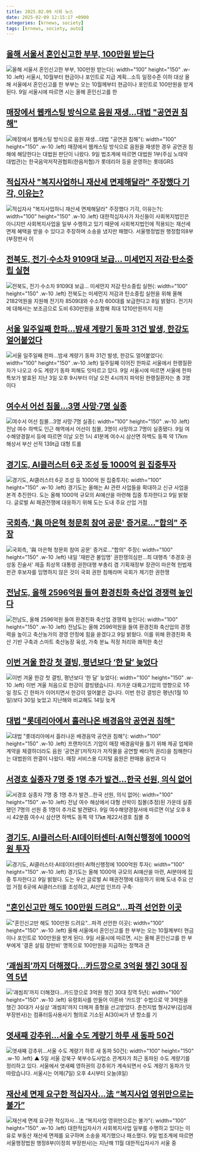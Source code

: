 ```yaml
---
title: 2025.02.09 사회 뉴스
date: 2025-02-09 12:15:17 +0900
categories: [krnews, society]
tags: [krnews, society, auto]
---
```

## [올해 서울서 혼인신고한 부부, 100만원 받는다](https://n.news.naver.com/mnews/article/001/0015200083)

![올해 서울서 혼인신고한 부부, 100만원 받는다](https://mimgnews.pstatic.net/image/origin/001/2025/02/09/15200083.jpg?type=nf220_150){: width="100" height="150" .w-10 .left}
서울시, 10월부터 현금이나 포인트로 지급 계획…소득 일정수준 이하 대상 올해 서울에서 혼인신고를 한 부부는 오는 10월께부터 현금이나 포인트로 100만원을 받게 된다. 9일 서울시에 따르면 시는 올해 혼인신고를 한

## [매장에서 웹캐스팅 방식으로 음원 재생…대법 "공연권 침해"](https://n.news.naver.com/mnews/article/014/0005305446)

![매장에서 웹캐스팅 방식으로 음원 재생…대법 "공연권 침해"](https://mimgnews.pstatic.net/image/origin/014/2025/02/09/5305446.jpg?type=nf220_150){: width="100" height="150" .w-10 .left}
매장에서 웹캐스팅 방식으로 음원을 재생한 경우 공연권 침해에 해당한다는 대법원 판단이 나왔다. 9일 법조계에 따르면 대법원 1부(주심 노태악 대법관)는 한국음악저작권협회(한음저협)가 롯데리아 등을 운영하는 롯데GRS

## [적십자사 "복지사업하니 재산세 면제해달라" 주장했다 기각, 이유는?](https://n.news.naver.com/mnews/article/008/0005150540)

![적십자사 "복지사업하니 재산세 면제해달라" 주장했다 기각, 이유는?](https://mimgnews.pstatic.net/image/origin/008/2025/02/09/5150540.jpg?type=nf220_150){: width="100" height="150" .w-10 .left}
대한적십자사가 자신들이 사회복지법인은 아니지만 사회복지사업을 일부 수행하고 있기 때문에 사회복지법인에 적용되는 재산세 면제 혜택을 받을 수 있다고 주장하며 소송을 냈지만 패했다. 서울행정법원 행정합의8부(부장판사 이

## [전북도, 전기·수소차 9109대 보급… 미세먼지 저감·탄소중립 실현](https://n.news.naver.com/mnews/article/022/0004009134)

![전북도, 전기·수소차 9109대 보급… 미세먼지 저감·탄소중립 실현](https://mimgnews.pstatic.net/image/origin/022/2025/02/09/4009134.jpg?type=nf220_150){: width="100" height="150" .w-10 .left}
전북도는 미세먼지 저감과 탄소중립 실현을 위해 올해 2182억원을 지원해 전기차 8509대와 수소차 600대를 보급한다고 8일 밝혔다. 전기차에 대해서는 보조금으로 도비 630만원을 포함해 최대 1210만원까지 지원

## [서울 일주일째 한파...밤새 계량기 동파 31건 발생, 한강도 얼어붙었다](https://n.news.naver.com/mnews/article/023/0003886896)

![서울 일주일째 한파...밤새 계량기 동파 31건 발생, 한강도 얼어붙었다](https://mimgnews.pstatic.net/image/origin/023/2025/02/09/3886896.jpg?type=nf220_150){: width="100" height="150" .w-10 .left}
일주일째 이어진 한파로 서울에서 한랭질환자가 나오고 수도 계량기 동파 피해도 잇따르고 있다. 9일 서울시에 따르면 서울에 한파특보가 발효된 지난 3일 오후 9시부터 이날 오전 4시까지 파악된 한랭질환자는 총 3명이다

## [여수서 어선 침몰…3명 사망·7명 실종](https://n.news.naver.com/mnews/article/277/0005543597)

![여수서 어선 침몰…3명 사망·7명 실종](https://mimgnews.pstatic.net/image/origin/277/2025/02/09/5543597.jpg?type=nf220_150){: width="100" height="150" .w-10 .left}
전남 여수 하백도 인근 해역에서 어선이 침몰, 3명이 사망하고 7명이 실종됐다. 9일 여수해양경찰서 등에 따르면 이날 오전 1시 41분께 여수시 삼산면 하백도 동쪽 약 17km 해상서 부산 선적 139t급 대형 트롤

## [경기도, AI클러스터 6곳 조성 등 1000억 원 집중투자](https://n.news.naver.com/mnews/article/629/0000362831)

![경기도, AI클러스터 6곳 조성 등 1000억 원 집중투자](https://mimgnews.pstatic.net/image/origin/629/2025/02/09/362831.jpg?type=nf220_150){: width="100" height="150" .w-10 .left}
경기도는 올해는 AI 관련 사업들을 확대하고 신규 사업을 본격 추진한다. 도는 올해 1000억 규모의 AI예산을 마련해 집중 투자한다고 9일 밝혔다. 글로벌 AI 패권전쟁에 대응하기 위해 도는 도내 주요 산업 거점

## [국회측, '與 마은혁 청문회 참여 공문' 증거로…"합의" 주장](https://n.news.naver.com/mnews/article/001/0015200101)

![국회측, '與 마은혁 청문회 참여 공문' 증거로…"합의" 주장](https://mimgnews.pstatic.net/image/origin/001/2025/02/09/15200101.jpg?type=nf220_150){: width="100" height="150" .w-10 .left}
내일 '재판관 불임명' 권한쟁의심판…최 대행측 '추경호·권성동 진술서' 제출 최상목 대통령 권한대행 부총리 겸 기획재정부 장관이 마은혁 헌법재판관 후보자를 임명하지 않은 것이 국회 권한 침해라며 국회가 제기한 권한쟁

## [전남도, 올해 2596억원 들여 환경친화 축산업 경쟁력 높인다](https://n.news.naver.com/mnews/article/014/0005305439)

![전남도, 올해 2596억원 들여 환경친화 축산업 경쟁력 높인다](https://mimgnews.pstatic.net/image/origin/014/2025/02/09/5305439.jpg?type=nf220_150){: width="100" height="150" .w-10 .left}
전남도는 올해 2596억원을 들여 환경친화 축산업의 경쟁력을 높이고 축산농가의 경영 안정에 힘을 쏟겠다고 9일 밝혔다. 이를 위해 환경친화 축산 기반 구축과 스마트 축산농장 육성, 가축 분뇨 적정 처리와 쾌적한 축산

## [이번 겨울 한강 첫 결빙, 평년보다 ‘한 달’ 늦었다](https://n.news.naver.com/mnews/article/056/0011889188)

![이번 겨울 한강 첫 결빙, 평년보다 ‘한 달’ 늦었다](https://mimgnews.pstatic.net/image/origin/056/2025/02/09/11889188.jpg?type=nf220_150){: width="100" height="150" .w-10 .left}
이번 겨울 처음으로 한강이 결빙됐습니다. 차가운 대륙고기압의 영향으로 1주일 정도 긴 한파가 이어지면서 한강이 얼어붙은 겁니다. 이번 한강 결빙은 평년(1월 10일)보다 30일 늦었고 지난해와 비교해도 14일 늦게

## [대법 "롯데리아에서 흘러나온 배경음악 공연권 침해"](https://n.news.naver.com/mnews/article/011/0004448349)

![대법 "롯데리아에서 흘러나온 배경음악 공연권 침해"](https://mimgnews.pstatic.net/image/origin/011/2025/02/09/4448349.jpg?type=nf220_150){: width="100" height="150" .w-10 .left}
프랜차이즈 기업이 매장 배경음악을 틀기 위해 제공 업체와 계약을 체결하더라도 음원 ‘공연권’(저작자가 저작물을 공연할 배타적 권리)을 침해한다는 대법원의 판결이 나왔다. 매장 서비스용 디지털 음원은 판매용 음반과 다

## [서경호 실종자 7명 중 1명 추가 발견…한국 선원, 의식 없어](https://n.news.naver.com/mnews/article/421/0008064127)

![서경호 실종자 7명 중 1명 추가 발견…한국 선원, 의식 없어](https://mimgnews.pstatic.net/image/origin/421/2025/02/09/8064127.jpg?type=nf220_150){: width="100" height="150" .w-10 .left}
전남 여수 해상에서 대형 선박이 침몰(추정)된 가운데 실종됐던 7명의 선원 중 1명이 추가로 발견됐다. 9일 여수해양경찰서에 따르면 이날 오후 8시 42분쯤 여수시 삼산면 하백도 동쪽 약 17㎞ 제22서경호 침몰 추

## [경기도, AI클러스터·AI데이터센터·AI혁신행정에 1000억원 투자](https://n.news.naver.com/mnews/article/421/0008064188)

![경기도, AI클러스터·AI데이터센터·AI혁신행정에 1000억원 투자](https://mimgnews.pstatic.net/image/origin/421/2025/02/09/8064188.jpg?type=nf220_150){: width="100" height="150" .w-10 .left}
경기도는 올해 1000억 규모의 AI예산을 마련, AI분야에 집중 투자한다고 9일 밝혔다. 도는 우선 글로벌 AI 패권전쟁에 대응하기 위해 도내 주요 산업 거점 6곳에 AI클러스터를 조성하고, AI산업 인프라 구축·

## ["혼인신고만 해도 100만원 드려요"…파격 선언한 이곳](https://n.news.naver.com/mnews/article/015/0005091546)

!["혼인신고만 해도 100만원 드려요"…파격 선언한 이곳](https://mimgnews.pstatic.net/image/origin/015/2025/02/09/5091546.jpg?type=nf220_150){: width="100" height="150" .w-10 .left}
올해 서울에서 혼인신고를 한 부부는 오는 10월께부터 현금이나 포인트로 100만원을 받게 된다. 9일 서울시에 따르면, 시는 올해 혼인신고를 한 부부에게 '결혼 살림 장만비' 명목으로 100만원을 지급하는 정책과 관

## [‘괘씸죄’까지 더해졌다...카드깡으로 3억원 챙긴 30대 징역 5년](https://n.news.naver.com/mnews/article/009/0005440697)

![‘괘씸죄’까지 더해졌다...카드깡으로 3억원 챙긴 30대 징역 5년](https://mimgnews.pstatic.net/image/origin/009/2025/02/09/5440697.jpg?type=nf220_150){: width="100" height="150" .w-10 .left}
유령회사를 만들어 이른바 ‘카드깡’ 수법으로 약 3억원을 챙긴 30대가 사실상 ‘괘씸죄’까지 더해져 중형을 선고받았다. 춘천지법 형사2부(김성래 부장판사)는 컴퓨터등사용사기 혐의로 기소된 A(30)씨가 낸 항소를 기

## [엿새째 강추위…서울 수도 계량기 하루 새 동파 50건](https://n.news.naver.com/mnews/article/055/0001229963)

![엿새째 강추위…서울 수도 계량기 하루 새 동파 50건](https://mimgnews.pstatic.net/image/origin/055/2025/02/08/1229963.jpg?type=nf220_150){: width="100" height="150" .w-10 .left}
▲ 5일 서울 강북구 북부수도사업소 관계자가 최근 동파된 수도 계량기를 정리하고 있다. 서울에서 엿새째 영하권의 강추위가 계속되면서 수도 계량기 동파가 잇따랐습니다. 서울시는 어제(7일) 오후 4시부터 오늘(8일)

## [재산세 면제 요구한 적십자사…法 “복지사업 영위만으로는 불가”](https://n.news.naver.com/mnews/article/011/0004448338)

![재산세 면제 요구한 적십자사…法 “복지사업 영위만으로는 불가”](https://mimgnews.pstatic.net/image/origin/011/2025/02/09/4448338.jpg?type=nf220_150){: width="100" height="150" .w-10 .left}
대한적십자사가 사회복지사업 일부를 수행하고 있다는 이유로 부동산 재산세 면제를 요구하며 소송을 제기했으나 패소했다. 9일 법조계에 따르면 서울행정법원 행정8부(이정희 부장판사)는 지난해 11월 대한적십자사가 서울 중

